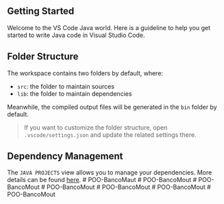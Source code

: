 ## Getting Started

Welcome to the VS Code Java world. Here is a guideline to help you get started to write Java code in Visual Studio Code.

## Folder Structure

The workspace contains two folders by default, where:

- `src`: the folder to maintain sources
- `lib`: the folder to maintain dependencies

Meanwhile, the compiled output files will be generated in the `bin` folder by default.

> If you want to customize the folder structure, open `.vscode/settings.json` and update the related settings there.

## Dependency Management

The `JAVA PROJECTS` view allows you to manage your dependencies. More details can be found [here](https://github.com/microsoft/vscode-java-dependency#manage-dependencies).
#   P O O - B a n c o M a u t  
 #   P O O - B a n c o M o u t  
 #   P O O - B a n c o M o u t  
 #   P O O - B a n c o M o u t  
 #   P O O - B a n c o M o u t  
 #   P O O - B a n c o M o u t  
 #   P O O - B a n c o M o u t  
 